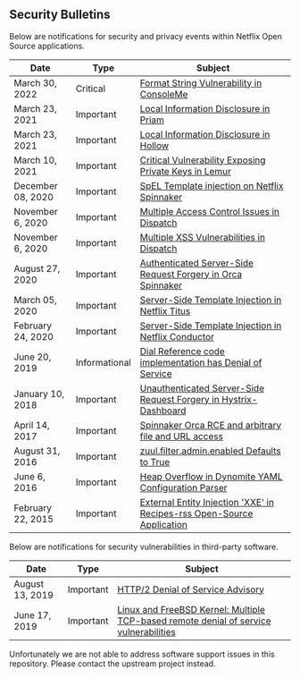 ## Security Bulletins
Below are notifications for security and privacy events within Netflix Open Source applications.


| Date              | Type      | Subject |
|-------------------|-----------|-----------------------------------------------|
| March 30, 2022| Critical | [Format String Vulnerability in ConsoleMe](advisories/nflx-2022-001.md)|
| March 23, 2021| Important | [Local Information Disclosure in Priam](advisories/nflx-2021-002.md)|
| March 23, 2021| Important | [Local Information Disclosure in Hollow](advisories/nflx-2021-001.md)|
| March 10, 2021| Important | [Critical Vulnerability Exposing Private Keys in Lemur](advisories/nflx-2021-003.md)|
| December 08, 2020| Important | [SpEL Template injection on Netflix Spinnaker](advisories/nflx-2020-006.md)|
| November 6, 2020 | Important | [Multiple Access Control Issues in Dispatch](advisories/nflx-2020-005.md)|
| November 6, 2020 | Important | [Multiple XSS Vulnerabilities in Dispatch](advisories/nflx-2020-004.md)|
| August 27, 2020 | Important | [Authenticated Server-Side Request Forgery in Orca Spinnaker](advisories/nflx-2020-003.md)|
| March 05, 2020| Important | [Server-Side Template Injection in Netflix Titus](advisories/nflx-2020-002.md)
| February 24, 2020| Important | [Server-Side Template Injection in Netflix Conductor](advisories/nflx-2020-001.md)
| June 20, 2019| Informational | [Dial Reference code implementation has Denial of Service](advisories/nflx-2019-003.md)
| January 10, 2018 | Important | [Unauthenticated Server-Side Request Forgery in Hystrix-Dashboard](advisories/nflx-2018-001.md) |
| April 14, 2017 | Important | [Spinnaker Orca RCE and arbitrary file and URL access](advisories/nflx-2017-001.md) |
| August 31, 2016 | Important | [zuul.filter.admin.enabled Defaults to True](advisories/nflx-2016-003.md) |
| June 6, 2016 | Important | [Heap Overflow in Dynomite YAML Configuration Parser](advisories/nflx-2016-002.md) |
| February 22, 2015 | Important | [External Entity Injection 'XXE' in Recipes-rss Open-Source Application](advisories/nflx-2015-001.md) |



Below are notifications for security vulnerabilities in third-party software.

| Date              | Type      | Subject |
|-------------------|-----------|-----------------------------------------------|
| August 13, 2019 | Important | [HTTP/2 Denial of Service Advisory](advisories/third-party/2019-002.md) |
| June 17, 2019 | Important | [Linux and FreeBSD Kernel: Multiple TCP-based remote denial of service vulnerabilities](advisories/third-party/2019-001.md) |

Unfortunately we are not able to address software support issues in this repository. Please contact the upstream project instead.
